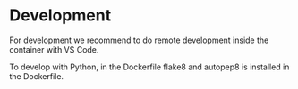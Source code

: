 # Development
For development we recommend to do remote development inside the container with VS Code.

To develop with Python, in the Dockerfile flake8 and autopep8 is installed in the Dockerfile.

